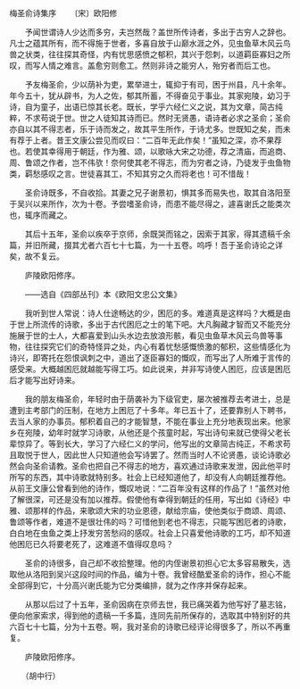 梅圣俞诗集序
　　〔宋〕欧阳修 

　　予闻世谓诗人少达而多穷，夫岂然哉？盖世所传诗者，多出于古穷人之辞也。凡士之蕴其所有，而不得施于世者，多喜自放于山巅水涯之外，见虫鱼草木风云鸟兽之状类，往往探其奇怪，内有忧思感愤之郁积，其兴于怨刺，以道羁臣寡妇之所叹，而写人情之难言。盖愈穷则愈工。然则非诗之能穷人，殆穷者而后工也。

　　予友梅圣俞，少以荫补为吏，累举进士，辄抑于有司，困于州县，凡十余年。年今五十，犹从辟书，为人之佐，郁其所蓄，不得奋见于事业。其家宛陵，幼习于诗，自为童子，出语已惊其长老。既长，学乎六经仁义之说，其为文章，简古纯粹，不求苟说于世。世之人徒知其诗而已。然时无贤愚，语诗者必求之圣俞；圣俞亦自以其不得志者，乐于诗而发之，故其平生所作，于诗尤多。世既知之矣，而未有荐于上者。昔王文康公尝见而叹曰：“二百年无此作矣！”虽知之深，亦不果荐也。若使其幸得用于朝廷，作为雅、颂，以歌咏大宋之功德，荐之清庙，而追商、周、鲁颂之作者，岂不伟欤！奈何使其老不得志，而为穷者之诗，乃徒发于虫鱼物类，羁愁感叹之言。世徒喜其工，不知其穷之久而将老也！可不惜哉！

　　圣俞诗既多，不自收拾。其妻之兄子谢景初，惧其多而易失也，取其自洛阳至于吴兴以来所作，次为十卷。予尝嗜圣俞诗，而患不能尽得之，遽喜谢氏之能类次也，辄序而藏之。

　　其后十五年，圣俞以疾卒于京师，余既哭而铭之，因索于其家，得其遗稿千余篇，并旧所藏，掇其尤者六百七十七篇，为一十五卷。呜呼！吾于圣俞诗论之详矣，故不复云。

　　庐陵欧阳修序。

　　——选自《四部丛刊》本《欧阳文忠公文集》　　

　　我听到世人常说：诗人仕途畅达的少，困厄的多。难道真是这样吗？大概是由于世上所流传的诗歌，多出于古代困厄之士的笔下吧。大凡胸藏才智而又不能充分施展于世的士人，大都喜爱到山头水边去放浪形骸，看见虫鱼草木风云鸟兽等事物，往往探究它们的奇特怪异之处，内心有着忧愁感慨愤激的郁积，这些情感化为诗兴，即寄托在怨恨讽刺之中，道出了逐臣寡妇的慨叹，而写出了人所难于言传的感受来。大概越困厄就越能写得工巧。如此说来，并非写诗使人困厄，应该是困厄后才能写出好诗来。

　　我的朋友梅圣俞，年轻时由于荫袭补为下级官吏，屡次被推荐去考进士，总是遭到主考部门的压制，在地方上困厄了十多年。年已五十了，还要靠别人下聘书，去当人家的办事员。郁积着自己的才能智慧，不能在事业上充分地表现出来。他家乡在宛陵，幼年时就学习诗歌，从他还是个孩童时起，写出诗句来就已使得父老长辈惊异了。等到长大，学习了六经仁义的学问，他写出的文章简古纯正，不希求苟且取悦于世人，因此世人只知道他会写诗罢了。然而当时人不论贤愚，谈论诗歌必然会向圣俞请教。圣俞也把自己不得志的地方，喜欢通过诗歌来发泄，因此他平时所写的东西，其中诗歌就特别多。社会上已经知道他了，却没有人向朝廷推荐他。从前王文康公曾看到他的诗作，慨叹地说：“二百年没有这样的作品了！”虽然对他了解很深，可还是没有加以推荐。假使他有幸得到朝廷的任用，写出如《诗经》中雅、颂那样的作品，来歌颂大宋的功业恩德，献给宗庙，使他类似于商颂、周颂、鲁颂等作者，难道不是很壮伟的吗？可惜他到老也不得志，只能写困厄者的诗歌，白白地在虫鱼之类上抒发穷苦愁闷的感叹。社会上只喜爱他诗歌的工巧，却不知道他困厄已久将要老死了，这难道不值得叹息吗？

　　圣俞的诗很多，自己却不收拾整理。他的内侄谢景初担心它太多容易散失，选取他从洛阳到吴兴这段时间的作品，编为十卷。我曾经酷爱圣俞的诗作，担心不能全部得到它，十分高兴谢氏能为它分类编排，就为之作序并保存起来。

　　从那以后过了十五年，圣俞因病在京师去世，我已痛哭着为他写好了墓志铭，便向他家索求，得到他的遗稿一千多篇，连同先前所保存的，选取其中特别好的共六百七十七篇，分为十五卷。啊，我对圣俞的诗歌已经评论得很多了，所以不再重复。

　　庐陵欧阳修序。

　　（胡中行） 


